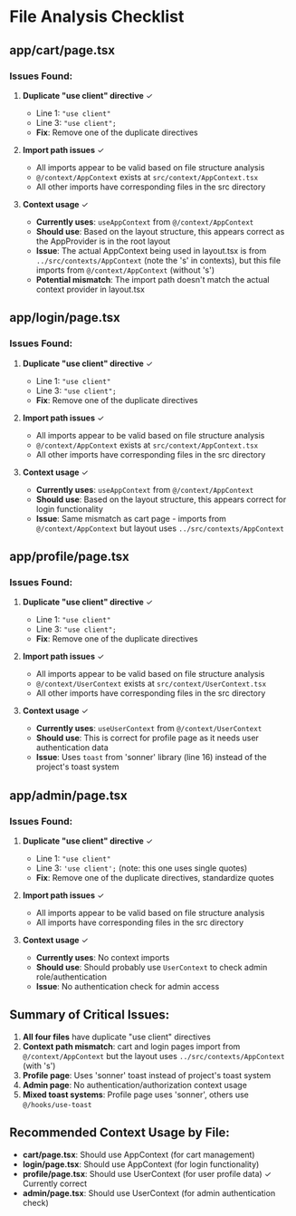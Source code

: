 # File Analysis Checklist

## app/cart/page.tsx

### Issues Found:
1. **Duplicate "use client" directive** ✓
   - Line 1: `"use client"`
   - Line 3: `"use client";`
   - **Fix**: Remove one of the duplicate directives

2. **Import path issues** ✓
   - All imports appear to be valid based on file structure analysis
   - `@/context/AppContext` exists at `src/context/AppContext.tsx`
   - All other imports have corresponding files in the src directory

3. **Context usage** ✓
   - **Currently uses**: `useAppContext` from `@/context/AppContext`
   - **Should use**: Based on the layout structure, this appears correct as the AppProvider is in the root layout
   - **Issue**: The actual AppContext being used in layout.tsx is from `../src/contexts/AppContext` (note the 's' in contexts), but this file imports from `@/context/AppContext` (without 's')
   - **Potential mismatch**: The import path doesn't match the actual context provider in layout.tsx

## app/login/page.tsx

### Issues Found:
1. **Duplicate "use client" directive** ✓
   - Line 1: `"use client"`
   - Line 3: `"use client";`
   - **Fix**: Remove one of the duplicate directives

2. **Import path issues** ✓
   - All imports appear to be valid based on file structure analysis
   - `@/context/AppContext` exists at `src/context/AppContext.tsx`
   - All other imports have corresponding files in the src directory

3. **Context usage** ✓
   - **Currently uses**: `useAppContext` from `@/context/AppContext`
   - **Should use**: Based on the layout structure, this appears correct for login functionality
   - **Issue**: Same mismatch as cart page - imports from `@/context/AppContext` but layout uses `../src/contexts/AppContext`

## app/profile/page.tsx

### Issues Found:
1. **Duplicate "use client" directive** ✓
   - Line 1: `"use client"`
   - Line 3: `"use client";`
   - **Fix**: Remove one of the duplicate directives

2. **Import path issues** ✓
   - All imports appear to be valid based on file structure analysis
   - `@/context/UserContext` exists at `src/context/UserContext.tsx`
   - All other imports have corresponding files in the src directory

3. **Context usage** ✓
   - **Currently uses**: `useUserContext` from `@/context/UserContext`
   - **Should use**: This is correct for profile page as it needs user authentication data
   - **Issue**: Uses `toast` from 'sonner' library (line 16) instead of the project's toast system

## app/admin/page.tsx

### Issues Found:
1. **Duplicate "use client" directive** ✓
   - Line 1: `"use client"`
   - Line 3: `'use client';` (note: this one uses single quotes)
   - **Fix**: Remove one of the duplicate directives, standardize quotes

2. **Import path issues** ✓
   - All imports appear to be valid based on file structure analysis
   - All imports have corresponding files in the src directory

3. **Context usage** ✓
   - **Currently uses**: No context imports
   - **Should use**: Should probably use `UserContext` to check admin role/authentication
   - **Issue**: No authentication check for admin access

## Summary of Critical Issues:

1. **All four files** have duplicate "use client" directives
2. **Context path mismatch**: cart and login pages import from `@/context/AppContext` but the layout uses `../src/contexts/AppContext` (with 's')
3. **Profile page**: Uses 'sonner' toast instead of project's toast system
4. **Admin page**: No authentication/authorization context usage
5. **Mixed toast systems**: Profile page uses 'sonner', others use `@/hooks/use-toast`

## Recommended Context Usage by File:
- **cart/page.tsx**: Should use AppContext (for cart management)
- **login/page.tsx**: Should use AppContext (for login functionality)
- **profile/page.tsx**: Should use UserContext (for user profile data) ✓ Currently correct
- **admin/page.tsx**: Should use UserContext (for admin authentication check)
